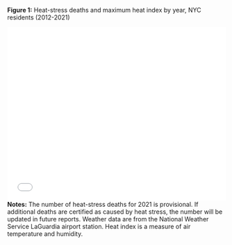 ---
---

**Figure 1:** Heat-stress deaths and maximum heat index by year, NYC residents (2012-2021)

<iframe src="Fig_1_interactive.html" scrolling="no" frameborder="0" style="width: 0; min-width: 100% !important; border: none; height:400px;"></iframe>

<div class="fs-sm px-2 py-1 mb-2"><strong>Notes:</strong> The number of heat-stress deaths for 2021 is provisional. If additional deaths are certified as caused by heat stress, the number will be updated in future reports. Weather data are from the National Weather Service LaGuardia airport station. Heat index is a measure of air temperature and humidity.</div>
